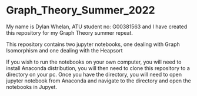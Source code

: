 # Graph_Theory_Summer_2022

My name is Dylan Whelan, ATU student no: G00381563 and I have created this repository for my Graph Theory summer repeat.

This repository contains two jupyter notebooks, one dealing with Graph Isomorphism and one dealing with the Heapsort

If you wish to run the notebooks on your own computer, you will need to install Anaconda distribution, you will then need to clone this repository to a directory on your pc.
Once you have the directory, you will need to open jupyter notebook from Anaconda and navigate to the directory and open the notebooks in Jupyet.